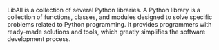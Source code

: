 LibAll is a collection of several Python libraries. 
A Python library is a collection of functions, classes, and modules 
designed to solve specific problems related to Python programming. 
It provides programmers with ready-made solutions and tools, 
which greatly simplifies the software development process.